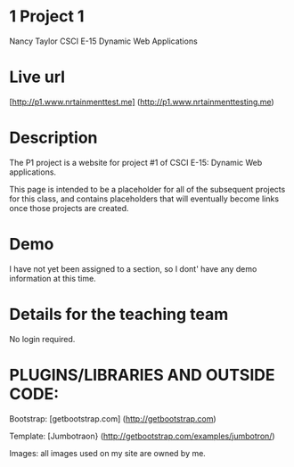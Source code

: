 # 1 Project 1

Nancy Taylor
CSCI E-15
Dynamic Web Applications

# Live url

[http://p1.www.nrtainmenttest.me]  (http://p1.www.nrtainmenttesting.me)


# Description

The P1 project is a website for project #1 of CSCI E-15: Dynamic Web applications.

This page is intended to be a placeholder for all of the subsequent projects for this class, and contains placeholders that will eventually become links once those projects are created.

# Demo
I have not yet been assigned to a section, so I dont' have any demo information at this time.

# Details for the teaching team

No login required.



# PLUGINS/LIBRARIES AND OUTSIDE CODE:

Bootstrap:  [getbootstrap.com] (http://getbootstrap.com)

Template:  [Jumbotraon} (http://getbootstrap.com/examples/jumbotron/)

Images:  all images used on my site are owned by me.







